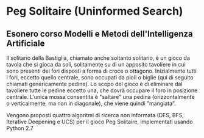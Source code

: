 # Peg Solitaire (Uninformed Search)
## Esonero corso Modelli e Metodi dell'Intelligenza Artificiale

Il solitario della Bastiglia, chiamato anche soltanto solitario, è un gioco da tavola che si gioca da soli, solitamente su di un apposito tavoliere in cui sono presenti dei fori disposti a forma di croce o ottagono. Inizialmente tutti i fori, eccetto quello centrale, sono occupati da pioli o biglie (qui di seguito chiamati genericamente pedine). Lo scopo del gioco è di eliminare dal tavoliere tutte le pedine eccetto una, che dovrà occupare il foro in posizione centrale. L'unica mossa consentita è "saltare" una pedina (orizzontalmente o verticalmente, ma non in diagonale), che viene quindi "mangiata".

Vengono proposti quattro algoritmi di ricerca non informata (DFS, BFS, Iterative Deepening e UCS) per il gioco Peg Solitaire, implementati usando Python 2.7
